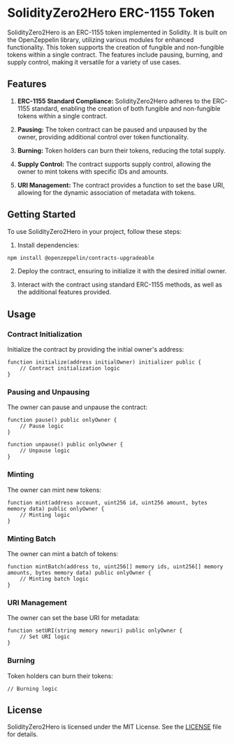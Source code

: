 # SolidityZero2Hero ERC-1155 Token

SolidityZero2Hero is an ERC-1155 token implemented in Solidity. It is built on the OpenZeppelin library, utilizing various modules for enhanced functionality. This token supports the creation of fungible and non-fungible tokens within a single contract. The features include pausing, burning, and supply control, making it versatile for a variety of use cases.

## Features

1. **ERC-1155 Standard Compliance:** SolidityZero2Hero adheres to the ERC-1155 standard, enabling the creation of both fungible and non-fungible tokens within a single contract.

2. **Pausing:** The token contract can be paused and unpaused by the owner, providing additional control over token functionality.

3. **Burning:** Token holders can burn their tokens, reducing the total supply.

4. **Supply Control:** The contract supports supply control, allowing the owner to mint tokens with specific IDs and amounts.

5. **URI Management:** The contract provides a function to set the base URI, allowing for the dynamic association of metadata with tokens.

## Getting Started

To use SolidityZero2Hero in your project, follow these steps:

1. Install dependencies:

```bash
npm install @openzeppelin/contracts-upgradeable
```

2. Deploy the contract, ensuring to initialize it with the desired initial owner.

3. Interact with the contract using standard ERC-1155 methods, as well as the additional features provided.

## Usage

### Contract Initialization

Initialize the contract by providing the initial owner's address:

```solidity
function initialize(address initialOwner) initializer public {
    // Contract initialization logic
}
```

### Pausing and Unpausing

The owner can pause and unpause the contract:

```solidity
function pause() public onlyOwner {
    // Pause logic
}

function unpause() public onlyOwner {
    // Unpause logic
}
```

### Minting

The owner can mint new tokens:

```solidity
function mint(address account, uint256 id, uint256 amount, bytes memory data) public onlyOwner {
    // Minting logic
}
```

### Minting Batch

The owner can mint a batch of tokens:

```solidity
function mintBatch(address to, uint256[] memory ids, uint256[] memory amounts, bytes memory data) public onlyOwner {
    // Minting batch logic
}
```

### URI Management

The owner can set the base URI for metadata:

```solidity
function setURI(string memory newuri) public onlyOwner {
    // Set URI logic
}
```

### Burning

Token holders can burn their tokens:

```solidity
// Burning logic
```

## License

SolidityZero2Hero is licensed under the MIT License. See the [LICENSE](LICENSE) file for details.